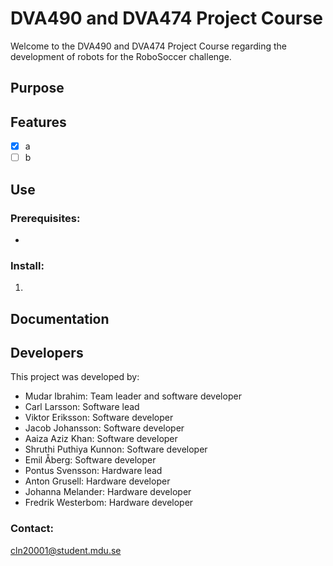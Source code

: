 # DVA490 and DVA474 Project Course
Welcome to the DVA490 and DVA474 Project Course regarding the development of robots for the RoboSoccer challenge.

## Purpose


## Features
- [x] a
- [ ] b

## Use

### Prerequisites:
-

### Install:
1. 

## Documentation


## Developers
This project was developed by:
- Mudar Ibrahim: Team leader and software developer
- Carl Larsson: Software lead
- Viktor Eriksson: Software developer
- Jacob Johansson: Software developer
- Aaiza Aziz Khan: Software developer
- Shruthi Puthiya Kunnon: Software developer
- Emil Åberg: Software developer
- Pontus Svensson: Hardware lead
- Anton Grusell: Hardware developer
- Johanna Melander: Hardware developer
- Fredrik Westerbom: Hardware developer

### Contact:
cln20001@student.mdu.se
